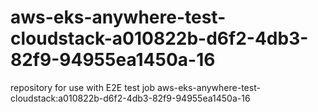 # aws-eks-anywhere-test-cloudstack-a010822b-d6f2-4db3-82f9-94955ea1450a-16
repository for use with E2E test job aws-eks-anywhere-test-cloudstack:a010822b-d6f2-4db3-82f9-94955ea1450a-16
